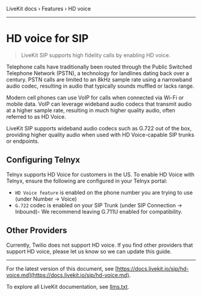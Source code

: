 LiveKit docs › Features › HD voice

---

# HD voice for SIP

> LiveKit SIP supports high fidelity calls by enabling HD voice.

Telephone calls have traditionally been routed through the Public Switched Telephone Network (PSTN), a technology for landlines dating back over a century. PSTN calls are limited to an 8kHz sample rate using a narrowband audio codec, resulting in audio that typically sounds muffled or lacks range.

Modern cell phones can use VoIP for calls when connected via Wi-Fi or mobile data. VoIP can leverage wideband audio codecs that transmit audio at a higher sample rate, resulting in much higher quality audio, often referred to as HD Voice.

LiveKit SIP supports wideband audio codecs such as G.722 out of the box, providing higher quality audio when used with HD Voice-capable SIP trunks or endpoints.

## Configuring Telnyx

Telnyx supports HD Voice for customers in the US. To enable HD Voice with Telnyx, ensure the following are configured in your Telnyx portal:

- `HD Voice feature` is enabled on the phone number you are trying to use (under Number -> Voice)
- `G.722` codec is enabled on your SIP Trunk (under SIP Connection -> Inbound)- We recommend leaving G.711U enabled for compatibility.

## Other Providers

Currently, Twilio does not support HD voice. If you find other providers that support HD voice, please let us know so we can update this guide.

---


For the latest version of this document, see [https://docs.livekit.io/sip/hd-voice.md](https://docs.livekit.io/sip/hd-voice.md).

To explore all LiveKit documentation, see [llms.txt](https://docs.livekit.io/llms.txt).